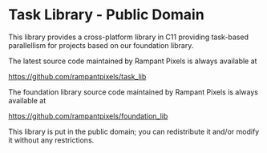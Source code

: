 # Task Library  -  Public Domain

This library provides a cross-platform library in C11 providing
task-based parallellism for projects based on our foundation library.
  
The latest source code maintained by Rampant Pixels is always available at

https://github.com/rampantpixels/task_lib

The foundation library source code maintained by Rampant Pixels is always available at

https://github.com/rampantpixels/foundation_lib

This library is put in the public domain; you can redistribute it and/or modify it without any restrictions.

